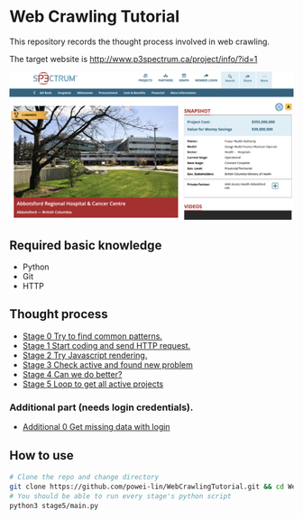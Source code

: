 # Web Crawling Tutorial
This repository records the thought process involved in web crawling.

The target website is http://www.p3spectrum.ca/project/info/?id=1

<a href="http://www.p3spectrum.ca/project/info/?id=1" target="_blank"><img src=imgs/website_screenshot.png
alt="website screenshot" width="640" /></a>

## Required basic knowledge
* Python
* Git
* HTTP

## Thought process
* [Stage 0 Try to find common patterns.](/stage0/README.md) 
* [Stage 1 Start coding and send HTTP request.](/stage1/README.md) 
* [Stage 2 Try Javascript rendering.](/stage2/README.md) 
* [Stage 3 Check active and found new problem](/stage3/README.md)
* [Stage 4 Can we do better?](/stage4/README.md) 
* [Stage 5 Loop to get all active projects](/stage5/README.md) 

### Additional part (needs login credentials).
* [Additional 0 Get missing data with login](/additional0/README.md) 

## How to use
```sh
# Clone the repo and change directory
git clone https://github.com/powei-lin/WebCrawlingTutorial.git && cd WebCrawlingTutorial
# You should be able to run every stage's python script
python3 stage5/main.py
```